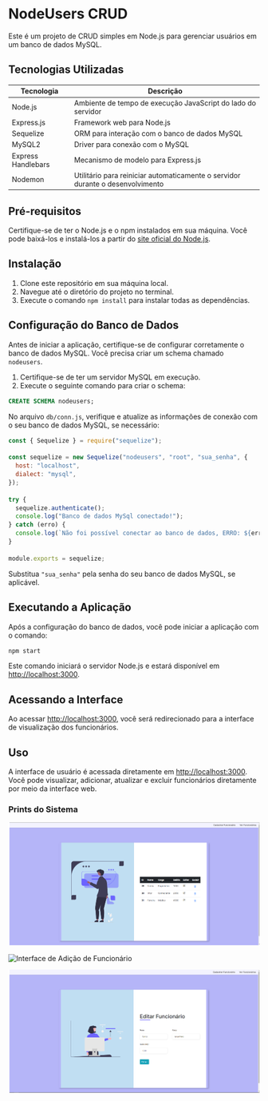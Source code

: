 # NodeUsers CRUD

Este é um projeto de CRUD simples em Node.js para gerenciar usuários em um banco de dados MySQL.

## Tecnologias Utilizadas

| Tecnologia         | Descrição                                                                      |
| ------------------ | ------------------------------------------------------------------------------ |
| Node.js            | Ambiente de tempo de execução JavaScript do lado do servidor                   |
| Express.js         | Framework web para Node.js                                                     |
| Sequelize          | ORM para interação com o banco de dados MySQL                                  |
| MySQL2             | Driver para conexão com o MySQL                                                |
| Express Handlebars | Mecanismo de modelo para Express.js                                            |
| Nodemon            | Utilitário para reiniciar automaticamente o servidor durante o desenvolvimento |

## Pré-requisitos

Certifique-se de ter o Node.js e o npm instalados em sua máquina. Você pode baixá-los e instalá-los a partir do [site oficial do Node.js](https://nodejs.org/).

## Instalação

1. Clone este repositório em sua máquina local.
2. Navegue até o diretório do projeto no terminal.
3. Execute o comando `npm install` para instalar todas as dependências.

## Configuração do Banco de Dados

Antes de iniciar a aplicação, certifique-se de configurar corretamente o banco de dados MySQL. Você precisa criar um schema chamado `nodeusers`.

1. Certifique-se de ter um servidor MySQL em execução.
2. Execute o seguinte comando para criar o schema:

```sql
CREATE SCHEMA nodeusers;
```

No arquivo `db/conn.js`, verifique e atualize as informações de conexão com o seu banco de dados MySQL, se necessário:

```javascript
const { Sequelize } = require("sequelize");

const sequelize = new Sequelize("nodeusers", "root", "sua_senha", {
  host: "localhost",
  dialect: "mysql",
});

try {
  sequelize.authenticate();
  console.log("Banco de dados MySql conectado!");
} catch (erro) {
  console.log(`Não foi possível conectar ao banco de dados, ERRO: ${error}`);
}

module.exports = sequelize;
```

Substitua `"sua_senha"` pela senha do seu banco de dados MySQL, se aplicável.

## Executando a Aplicação

Após a configuração do banco de dados, você pode iniciar a aplicação com o comando:

```bash
npm start
```

Este comando iniciará o servidor Node.js e estará disponível em [http://localhost:3000](http://localhost:3000).

## Acessando a Interface

Ao acessar [http://localhost:3000](http://localhost:3000), você será redirecionado para a interface de visualização dos funcionários.

## Uso

A interface de usuário é acessada diretamente em [http://localhost:3000](http://localhost:3000). Você pode visualizar, adicionar, atualizar e excluir funcionários diretamente por meio da interface web.

### Prints do Sistema

![Interface de Visualização de Funcionários](screenshots/listaFuncionarios.png)

![Interface de Adição de Funcionário](screenshots/cadastroFuncionário.png)

![Interface de Edição de Funcionário](screenshots/edicaoFuncionario.png)
